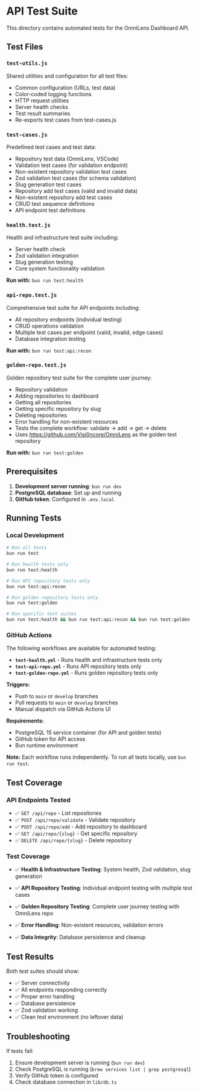 # API Test Suite

This directory contains automated tests for the OmniLens Dashboard API.

## Test Files

### `test-utils.js`
Shared utilities and configuration for all test files:
- Common configuration (URLs, test data)
- Color-coded logging functions
- HTTP request utilities
- Server health checks
- Test result summaries
- Re-exports test cases from test-cases.js

### `test-cases.js`
Predefined test cases and test data:
- Repository test data (OmniLens, VSCode)
- Validation test cases (for validation endpoint)
- Non-existent repository validation test cases
- Zod validation test cases (for schema validation)
- Slug generation test cases
- Repository add test cases (valid and invalid data)
- Non-existent repository add test cases
- CRUD test sequence definitions
- API endpoint test definitions

### `health.test.js`
Health and infrastructure test suite including:
- Server health check
- Zod validation integration
- Slug generation testing
- Core system functionality validation

**Run with:** `bun run test:health`

### `api-repo.test.js`
Comprehensive test suite for API endpoints including:
- All repository endpoints (individual testing)
- CRUD operations validation
- Multiple test cases per endpoint (valid, invalid, edge cases)
- Database integration testing

**Run with:** `bun run test:api:recon`

### `golden-repo.test.js`
Golden repository test suite for the complete user journey:
- Repository validation
- Adding repositories to dashboard
- Getting all repositories
- Getting specific repository by slug
- Deleting repositories
- Error handling for non-existent resources
- Tests the complete workflow: validate → add → get → delete
- Uses https://github.com/Visi0ncore/OmniLens as the golden test repository

**Run with:** `bun run test:golden`

## Prerequisites

1. **Development server running**: `bun run dev`
2. **PostgreSQL database**: Set up and running
3. **GitHub token**: Configured in `.env.local`

## Running Tests

### Local Development

```bash
# Run all tests
bun run test

# Run health tests only
bun run test:health

# Run API repository tests only
bun run test:api:recon

# Run golden repository tests only
bun run test:golden

# Run specific test suites
bun run test:health && bun run test:api:recon && bun run test:golden
```

### GitHub Actions

The following workflows are available for automated testing:

- **`test-health.yml`** - Runs health and infrastructure tests only
- **`test-api-repo.yml`** - Runs API repository tests only
- **`test-golden-repo.yml`** - Runs golden repository tests only

**Triggers:**
- Push to `main` or `develop` branches
- Pull requests to `main` or `develop` branches
- Manual dispatch via GitHub Actions UI

**Requirements:**
- PostgreSQL 15 service container (for API and golden tests)
- GitHub token for API access
- Bun runtime environment

**Note:** Each workflow runs independently. To run all tests locally, use `bun run test`.

## Test Coverage

### API Endpoints Tested
- ✅ `GET /api/repo` - List repositories
- ✅ `POST /api/repo/validate` - Validate repository
- ✅ `POST /api/repo/add` - Add repository to dashboard
- ✅ `GET /api/repo/{slug}` - Get specific repository
- ✅ `DELETE /api/repo/{slug}` - Delete repository

### Test Coverage
- ✅ **Health & Infrastructure Testing**: System health, Zod validation, slug generation

- ✅ **API Repository Testing**: Individual endpoint testing with multiple test cases
- ✅ **Golden Repository Testing**: Complete user journey testing with OmniLens repo
- ✅ **Error Handling**: Non-existent resources, validation errors
- ✅ **Data Integrity**: Database persistence and cleanup

## Test Results

Both test suites should show:
- ✅ Server connectivity
- ✅ All endpoints responding correctly
- ✅ Proper error handling
- ✅ Database persistence
- ✅ Zod validation working
- ✅ Clean test environment (no leftover data)

## Troubleshooting

If tests fail:
1. Ensure development server is running (`bun run dev`)
2. Check PostgreSQL is running (`brew services list | grep postgresql`)
3. Verify GitHub token is configured
4. Check database connection in `lib/db.ts`
